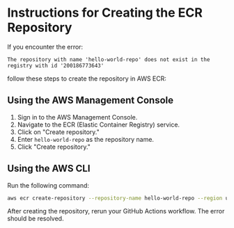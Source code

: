 # Instructions for Creating the ECR Repository

If you encounter the error:

    The repository with name 'hello-world-repo' does not exist in the registry with id '200186773643'

follow these steps to create the repository in AWS ECR:

## Using the AWS Management Console
1. Sign in to the AWS Management Console.
2. Navigate to the ECR (Elastic Container Registry) service.
3. Click on "Create repository."
4. Enter `hello-world-repo` as the repository name.
5. Click "Create repository."

## Using the AWS CLI
Run the following command:

```bash
aws ecr create-repository --repository-name hello-world-repo --region us-east-1
```

After creating the repository, rerun your GitHub Actions workflow. The error should be resolved.
